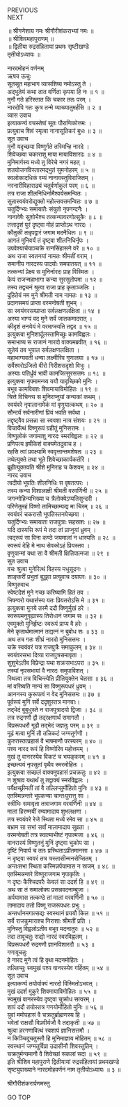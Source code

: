 PREVIOUS  
NEXT  
  
॥ श्रीगणेशाय नमः श्रीगौरीशंकराभ्यां नमः ॥  
॥ श्रीशिवमहापुराणम् ॥  
॥ द्वितीया रुद्रसंहितायां प्रथमः सृष्टीखण्डे  
तृतीयोऽध्यायः ॥  
  
नारदमोहनं वर्णनम्  
ऋषय ऊचुः  
सूतसूत महाभाग व्यासशिष्य नमोऽस्तु ते ।  
अद्‌भुतेयं कथा तात वर्णिता कृपया हि नः ॥ १ ॥  
मुनौ गते हरिस्तात किं चकार ततः परम् ।  
नारदोपि गतः कुत्र तन्मे व्याख्यातुमर्हसि ॥ २ ॥  
व्यास उवाच  
इत्याकर्ण्य वचस्तेषां सूतः पौराणिकोत्तमः ।  
प्रत्युवाच शिवं स्मृत्वा नानासूतिकरं बुधः ॥ ३ ॥  
सूत उवाच  
मुनौ यदृच्छया विष्णुर्गते तस्मिन्हि नारदे ।  
शिवेच्छया चकाराशु माया मायाविशारदः ॥ ४ ॥  
मुनिमार्गस्य मध्ये तु विरेचे नगरं महत् ।  
शतयोजनविस्तारमद्‌भुतं सुमनोहरम् ॥ ५ ॥  
स्वलोकादधिकं रम्यं नानावस्तुविराजितम् ।  
नरनारीविहाराढ्यं चतुर्वर्णाकुलं परम् ॥ ६ ॥  
तत्र राजा शीलनिधिर्नामैश्वर्यसमन्वितः ।  
सुतास्वयंवरोद्युक्तो महोत्सवसमन्वितः ॥ ७ ॥  
चतुर्दिग्भ्यः समायातैः संयुतो नृपनन्दनैः ।  
नानावेषैः सुशोभैश्च तत्कन्यावरणोत्सुकैः ॥ ८ ॥  
तत्तादृशं पुरं दृष्ट्वा मोहं प्राप्तोऽथ नारदः ।  
कौतुकी तन्नृपद्वारं जगाम मदनैधितः ॥ ९ ॥  
आगतं मुनिवर्यं तं दृष्ट्वा शीलनिधिर्नृपः ।  
उपवेश्यार्चयाञ्चक्रे रत्नसिंहासने वरे ॥ १० ॥  
अथ राजा स्वतनयां नामतः श्रीमतीं वराम् ।  
समानीय नारदस्य पादयोः समपातयत् ॥ ११ ॥  
तत्कन्यां प्रेक्ष्य स मुनिर्नारदः प्राह विस्मितः ।  
केयं राजन्महाभागा कन्या सुरसुतोपमा ॥ १२ ॥  
तस्य तद्वचनं श्रुत्वा राजा प्राह कृताञ्जलिः ।  
दुहितेयं मम मुने श्रीमती नाम नामतः ॥ १३ ॥  
प्रदानसमयं प्राप्ता वरमन्वेषती शुभम् ।  
सा स्वयंवरसम्प्राप्ता सर्वलक्षणलक्षिता ॥ १४ ॥  
अस्या भाग्यं वद मुने सर्वं जातकमादरात् ।  
कीदृशं तनयेयं मे वरमाप्स्यति तद्वद ॥ १५ ॥  
इत्युक्त्वा मुनिशार्दूलस्तामिच्छुः कामविह्वलः ।  
समाभाष्य स राजानं नारदो वाक्यमब्रवीत् ॥ १६ ॥  
सुतेयं तव भूपाल सर्वलक्षणलक्षिता ।  
महाभाग्यवती धन्या लक्ष्मीरिव गुणालया ॥ १७ ॥  
सर्वेश्वरोऽजितो वीरो गिरीशसदृशो विभुः ।  
अस्याः पतिर्ध्रुवं भावी कामजित्सुरसत्तमः ॥ १८ ॥  
इत्युक्त्वा नृपमामन्त्र्य ययौ यादृच्छिको मुनिः ।  
बभूव कामविवशः शिवमायाविमोहितः ॥ १९ ॥  
चित्ते विचिन्त्य स मुनिराप्नुयां कन्यकां कथम् ।  
स्वयंवरे नृपालानामेकं मां वृणुयात्कथम् ॥ २० ॥  
सौन्दर्यं सर्वनारीणां प्रियं भवति सर्वथा ।  
तद्दृष्ट्वैव प्रसन्ना सा स्ववशा नात्र संशयः ॥ २१ ॥  
विचार्येत्थं विष्णुरूपं ग्रहीतुं मुनिसत्तमः ।  
विष्णुलोकं जगामाशु नारदः स्मरविह्वलः ॥ २२ ॥  
प्रणिपत्य हृषीकेशं वाक्यमेतदुवाच ह ।  
रहसि त्वां प्रवक्ष्यामि स्ववृत्तान्तमशेषतः ॥ २३ ॥  
तथेत्युक्ते तथा भूते शिवेच्छाकार्यकर्तरि ।  
ब्रूहीत्युक्तवति श्रीशे मुनिराह च केशवम् ॥ २४ ॥  
नारद उवाच  
त्वदीयो भूपतिः शीलनिधिः स वृषतत्परः ।  
तस्य कन्या विशालाक्षी श्रीमती वरवर्णिनी ॥ २५ ॥  
जगन्मोहिन्यभिख्या च त्रैलोक्येऽप्यतिसुन्दरी ।  
परिणेतुमहं विष्णो तामिच्छाम्यद्य मा चिरम् ॥ २६ ॥  
स्वयंवरं चकरासौ भूपतिस्तनयेच्छया ।  
चतुर्दिग्भ्यः समायाता राजपुत्राः सहस्रशः ॥ २७ ॥  
यदि दास्यसि रूपं मे तदा तां प्राप्नुयां ध्रुवम् ।  
त्वद्‌रूपं सा विना कण्ठे जयमालां न धास्यति ॥ २८ ॥  
स्वरूपं देहि मे नाथ सेवकोऽहं प्रियस्तव ।  
वृणुयान्मां यथा सा वै श्रीमती क्षितिपात्मजा ॥ २९ ॥  
सुत उवाच  
वचः श्रुत्वा मुनेरित्थं विहस्य मधुसूदनः ।  
शाङ्‌करीं प्रभुतां बुद्ध्वा प्रत्युवाच दयापरः ॥ ३० ॥  
विष्णुरुवाच  
स्वेष्टदेशं मुने गच्छ करिष्यामि हितं तव ।  
भिषग्वरो यथार्त्तस्य यतः प्रियतरोऽसि मे ॥ ३१ ॥  
इत्युक्त्वा मुनये तस्मै ददौ विष्णुर्मुखं हरे ।  
स्वरूपमनुगृह्यास्य तिरोधानं जगाम सः ॥ ३२ ॥  
एवमुक्तो मुनिर्हृष्टः स्वरूपं प्राप्य वै हरेः ।  
मेने कृतार्थमात्मानं तद्यत्नं न बुबोध सः ॥ ३३ ॥  
अथ तत्र गतः शीघ्रं नारदो मुनिसत्तमः ।  
चक्रे स्वयंवरं यत्र राजपुत्रैः समाकुलम् ॥ ३४ ॥  
स्वयंवरसभा दिव्या राजपुत्रसमावृता ।  
शुशुभेऽतीव विप्रेन्द्रा यथा शक्रसभाऽपरा ॥ ३५ ॥  
तस्यां नृपसभायां वै नारदः समुपाविशत् ।  
स्थित्वा तत्र विचिन्त्येति प्रीतियुक्तेन चेतसा ॥ ३६ ॥  
मां वरिष्यति नान्यं सा विष्णुरूपधरं ध्रुवम् ।  
आननस्य कुरूपत्वं न वेद मुनिसत्तमः ॥ ३७ ॥  
पूर्वरूपं मुनिं सर्वे ददृशुस्तत्र मानवाः।  
तद्‌भेदं बुबुधुस्ते न राजपुत्रादयो द्विजाः । ३८ ॥  
तत्र रुद्रगणौ द्वौ तद्‌रक्षणार्थं समागतौ ।  
विप्ररूपधरौ गूढौ तद्‌भेदं जज्ञतुः परम् ॥ ३९ ॥  
मूढं मत्वा मुनिं तौ तन्निकटं जग्मतुर्गणौ ।  
कुरुतस्तत्प्रहासं वै भाषमाणौ परस्परम् ॥ ४० ॥  
पश्य नारद रूपं हि विष्णोरिव महोत्तमम् ।  
मुखं तु वानरस्येव विकटं च भयङ्‌करम् ॥ ४१ ॥  
इच्छत्ययं नृपसुतां वृथैव स्मरमोहितः ।  
इत्युक्त्वा सच्छलं वाक्यमुपहासं प्रचक्रतुः ॥ ४२ ॥  
न शुश्राव यथार्थं तु तद्वाक्यं स्मरविह्वलः ।  
पर्यैक्षच्छ्रीमतीं तां वै तल्लिप्सुर्मोहितो मुनिः ॥ ४३ ॥  
एतस्मिन्नन्तरे भूपकन्या चान्तःपुरात्तु सा ।  
स्त्रीभिः समावृता तत्राजगाम वरवर्णिनी ॥ ४४ ॥  
मालां हिरण्मयीं रम्यामादाय शुभलक्षणा ।  
तत्र स्वयंवरे रेजे स्थिता मध्ये रमेव सा ॥ ४५ ॥  
बभ्राम सा सभां सर्वां मालामादाय सुव्रता ।  
वरमन्वेषती तत्र स्वात्माभीष्टं नृपात्मजा ॥ ४६ ॥  
वानरास्यं विष्णुतनुं मुनिं दृष्ट्वा चुकोप सा ।  
दृष्टिं निवार्य च ततः प्रस्थिताऽप्रीतमानसा ॥ ४७ ॥  
न दृष्ट्वा स्ववरं तत्र त्रस्तासीन्मनसेप्सितम् ।  
अन्तःसभा स्थिता कस्मिन्नर्पयामास न स्रजम् ॥ ४८ ॥  
एतस्मिन्नन्तरे विष्णुराजगाम नृपाकृतिः ।  
न दृष्टः कैश्चिदपरैः केवलं सा ददर्श हि ॥ ४९ ॥  
अथ सा तं समालोक्य प्रसन्नवदनाम्बुजा ।  
अर्पयामास तत्कण्ठे तां मालां वरवर्णिनी ॥ ५० ॥  
तामादाय ततो विष्णू राजरूपधरः प्रभुः ।  
अन्तर्धानमगात्सद्यः स्वस्थानं प्रययौ किल ॥ ५१ ॥  
सर्वे राजकुमाराश्च निराशाः श्रीमतीं प्रति ।  
मुनिस्तु विह्वलोऽतीव बभूव मदनातुरः ॥ ५२ ॥  
तदा तावूचतुः सद्यो नारदं स्वरविह्वलम् ।  
विप्ररूपधरौ रुद्रगणौ ज्ञानविशारदौ ॥ ५३ ॥  
गणावूचतुः  
हे नारद मुने त्वं हि वृथा मदनमोहितः ।  
तल्लिप्सुः स्वमुखं पश्य वानरस्येव गर्हितम् ॥ ५४ ॥  
सूत उवाच  
इत्याकर्ण्य तयोर्वाक्यं नारदो विस्मितोऽभवत् ।  
मुखं ददर्श मुकुरे शिवमायाविमोहितः ॥ ५५ ॥  
स्वमुखं वानरस्येव दृष्ट्वा चुक्रोध सत्वरम् ।  
शापं ददौ तयोस्तत्र गणयोर्मोहितो मुनिः ॥ ५६ ॥  
युवां ममोपहासं वै चक्रतुर्ब्राह्मणस्य हि ।  
भवेतां राक्षसौ विप्रवीर्यजौ वै तदाकृती ॥ ५७ ॥  
श्रुत्वा हरगणावित्थं स्वशापं ज्ञानिसत्तमौ ।  
न किञ्चिदूचतुस्तौ हि मुनिमाज्ञाय मोहितम् ॥ ५८ ॥  
स्वस्थानं जग्मतुर्विप्रा उदासीनौ शिवस्तुतिम् ।  
चक्रतुर्मन्यमानौ वै शिवेच्छां सकलां सदा ॥ ५९ ॥  
इति श्रीशिव महापुराणे द्वितीयायां रुद्रसंहितायां प्रथमखण्डे  
सृष्ट्युपाख्याने नारदमोहवर्णनं नाम तृतीयोऽध्यायः ॥ ३ ॥  
  
  
श्रीगौरीशंकरार्पणमस्तु  
  
GO TOP
